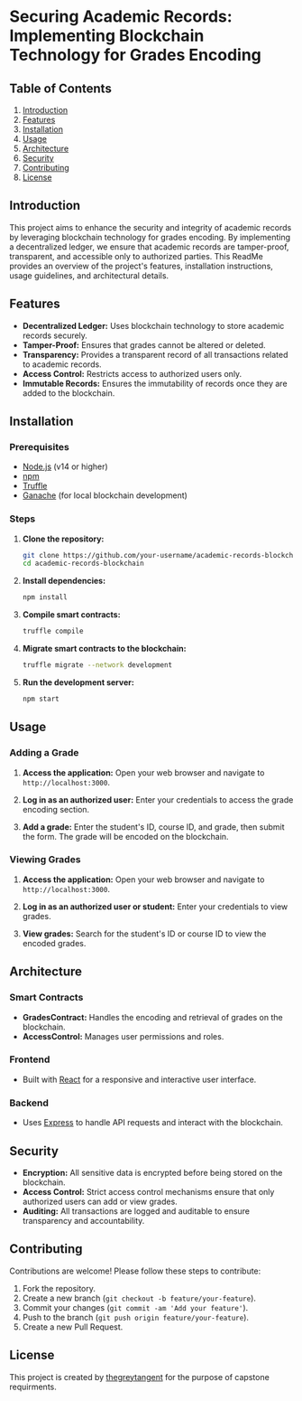 # Securing Academic Records: Implementing Blockchain Technology for Grades Encoding

## Table of Contents

1. [Introduction](#introduction)
2. [Features](#features)
3. [Installation](#installation)
4. [Usage](#usage)
5. [Architecture](#architecture)
6. [Security](#security)
7. [Contributing](#contributing)
8. [License](#license)

## Introduction

This project aims to enhance the security and integrity of academic records by leveraging blockchain technology for grades encoding. By implementing a decentralized ledger, we ensure that academic records are tamper-proof, transparent, and accessible only to authorized parties. This ReadMe provides an overview of the project's features, installation instructions, usage guidelines, and architectural details.

## Features

- **Decentralized Ledger:** Uses blockchain technology to store academic records securely.
- **Tamper-Proof:** Ensures that grades cannot be altered or deleted.
- **Transparency:** Provides a transparent record of all transactions related to academic records.
- **Access Control:** Restricts access to authorized users only.
- **Immutable Records:** Ensures the immutability of records once they are added to the blockchain.

## Installation

### Prerequisites

- [Node.js](https://nodejs.org/) (v14 or higher)
- [npm](https://www.npmjs.com/)
- [Truffle](https://www.trufflesuite.com/truffle)
- [Ganache](https://www.trufflesuite.com/ganache) (for local blockchain development)

### Steps

1. **Clone the repository:**
    ```bash
    git clone https://github.com/your-username/academic-records-blockchain.git
    cd academic-records-blockchain
    ```

2. **Install dependencies:**
    ```bash
    npm install
    ```

3. **Compile smart contracts:**
    ```bash
    truffle compile
    ```

4. **Migrate smart contracts to the blockchain:**
    ```bash
    truffle migrate --network development
    ```

5. **Run the development server:**
    ```bash
    npm start
    ```

## Usage

### Adding a Grade

1. **Access the application:**
    Open your web browser and navigate to `http://localhost:3000`.

2. **Log in as an authorized user:**
    Enter your credentials to access the grade encoding section.

3. **Add a grade:**
    Enter the student's ID, course ID, and grade, then submit the form. The grade will be encoded on the blockchain.

### Viewing Grades

1. **Access the application:**
    Open your web browser and navigate to `http://localhost:3000`.

2. **Log in as an authorized user or student:**
    Enter your credentials to view grades.

3. **View grades:**
    Search for the student's ID or course ID to view the encoded grades.

## Architecture

### Smart Contracts

- **GradesContract:** Handles the encoding and retrieval of grades on the blockchain.
- **AccessControl:** Manages user permissions and roles.

### Frontend

- Built with [React](https://reactjs.org/) for a responsive and interactive user interface.

### Backend

- Uses [Express](https://expressjs.com/) to handle API requests and interact with the blockchain.

## Security

- **Encryption:** All sensitive data is encrypted before being stored on the blockchain.
- **Access Control:** Strict access control mechanisms ensure that only authorized users can add or view grades.
- **Auditing:** All transactions are logged and auditable to ensure transparency and accountability.

## Contributing

Contributions are welcome! Please follow these steps to contribute:

1. Fork the repository.
2. Create a new branch (`git checkout -b feature/your-feature`).
3. Commit your changes (`git commit -am 'Add your feature'`).
4. Push to the branch (`git push origin feature/your-feature`).
5. Create a new Pull Request.

## License

This project is created by [thegreytangent](https://www.google.com/search?q=thegreytangent) for the purpose of capstone requirments.
